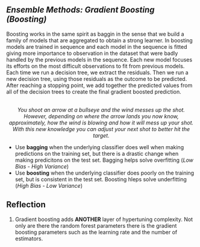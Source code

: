 <h2> <i>Ensemble Methods: Gradient Boosting (Boosting) </i> </h2>
Boosting works in the same spirit as baggin in the sense that we build a family of models that are aggregated to obtain a strong learner. In boosting models are trained in sequence and each model in the sequence is fitted giving more importance to observation in the dataset that were badly handled by the previous models in the sequence. Each new model focuses its efforts on the most difficult observations to fit from previous models. Each time we run a decision tree, we extract the residuals. Then we run a new decision tree, using those residuals as the outcome to be predicted. After reaching a stopping point, we add together the predicted values from all of the decision trees to create the final gradient boosted prediction. <br> </br>

<p align='center'> <i> You shoot an arrow at a bullseye and the wind messes up the shot. However, depending on where the arrow lands you now know, approximately, how the wind is blowing and how it will mess up your shot. With this new knowledge you can adjust your next shot to better hit the target. </i> </p>

<ul>
  <li> Use <b>bagging</b> when the underlying classifier does well when making predictions on the training set, but there is a drastic change when making predicitons on the test set. Bagging helps solve overfitting (<i>Low Bias - High Variance</i>)
  <li> Use <b>boosting</b> when the underlying classifier does poorly on the training set, but is consistent in the test set. Boosting hleps solve underfitting (<i>High Bias - Low Variance</i>)
</ul>



<h2> Reflection </h2>
<ol>
  <li> Gradient boosting adds <b>ANOTHER</b> layer of hypertuning complexity. Not only are there the random forest parameters there is the gradient boosting parameters such as the learning rate and the number of estimators.</li>
</ol>
